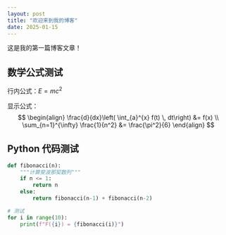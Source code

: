 ```yaml
---
layout: post
title: "欢迎来到我的博客"
date: 2025-01-15
---
```


这是我的第一篇博客文章！

## 数学公式测试

行内公式：$E = mc^2$

显示公式：
$$
\begin{align}
\frac{d}{dx}\left( \int_{a}^{x} f(t) \, dt\right) &= f(x) \\
\sum_{n=1}^{\infty} \frac{1}{n^2} &= \frac{\pi^2}{6}
\end{align}
$$

## Python 代码测试

```python
def fibonacci(n):
    """计算斐波那契数列"""
    if n <= 1:
        return n
    else:
        return fibonacci(n-1) + fibonacci(n-2)

# 测试
for i in range(10):
    print(f"F({i}) = {fibonacci(i)}")
